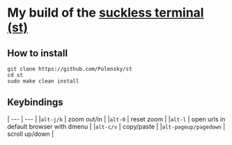 # My build of the [suckless terminal (st)](https://st.suckless.org/)

## How to install

```
git clone https://github.com/Polensky/st
cd st
sudo make clean install
```

## Keybindings
| --- | --- |
|`alt-j/k` | zoom out/in |
|`alt-0` | reset zoom |
|`alt-l` | open urls in default browser with dmenu |
|`alt-c/v` | copy/paste |
|`alt-pageup/pagedown` | scroll up/down |
